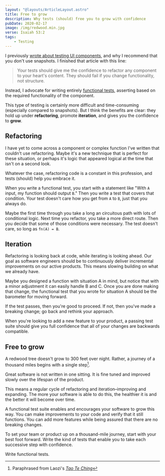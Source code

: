 ```yaml
---
layout: "@layouts/ArticleLayout.astro"
title: Free to grow
description: Why tests (should) free you to grow with confidence
pubDate: 2020-02-17
image: /img/redwood.min.jpg
verse: Isaiah 53:2
tags:
    - Testing
---
```

<!-- Outline

- Holds up to refactoring
- Promotes iteration
- Confidence to grow
-->

I previously [wrote about testing UI components](../snapshot_test_ui_components), and why I recommend that you don't use snapshots. I finished that article with this line:

> Your tests should give me the confidence to refactor any component to your heart's content. They should fail if you change functionality, not structure.

Instead, I advocate for writing entirely [functional tests](https://en.wikipedia.org/wiki/Functional_testing), asserting based on the required functionality of the component.

This type of testing is certainly more difficult and time-consuming (especially compared to snapshots). But I think the benefits are clear: they hold up under **refactoring**, promote **iteration**, and gives you the confidence to **grow**.

## Refactoring

I have yet to come across a component or complex function I've written that couldn't use refactoring. Maybe it's a new technique that is perfect for these situation, or perhaps it's logic that appeared logical at the time that isn't on a second look.

Whatever the case, refactoring code is a constant in this profession, and tests (should) help you embrace it.

When you write a functional test, you start with a statement like "With `A` input, my function should output `B`." Then you write a test that covers that condition. Your test doesn't care how you get from `A` to `B`, just that you always do.

Maybe the first time through you take a long an circuitous path with lots of conditional logic. Next time you refactor, you take a more direct route. Then you decide that some of those conditions were necessary. The test doesn't care, so long as `fn(A) = B`.

<!-- <blockquote class="twitter-tweet"><p lang="en" dir="ltr">Refactoring ones own code, and watching the tests continue to pass, is both a humbling and an enriching experience.</p>&mdash; Venkat Subramaniam (@venkat_s) <a href="https://twitter.com/venkat_s/status/1176386197641412608?ref_src=twsrc%5Etfw">September 24, 2019</a></blockquote> <script async src="https://platform.twitter.com/widgets.js" charset="utf-8"></script> -->

## Iteration

Refactoring is looking back at code, while iterating is looking ahead. Our goal as software engineers should be to continuously deliver incremental improvements on our active products. This means slowing building on what we already have.

Maybe you designed a function with situation A in mind, but notice that with a minor adjustment it can easily handle B and C. Once you are done making that change, the functional test that you wrote for situation A should be the barometer for moving forward.

If the test passes, then you're good to proceed. If not, then you've made a breaking change; go back and rethink your approach.

When you're looking to add a new feature to your product, a passing test suite should give you full confidence that all of your changes are backwards compatible.

## Free to grow

A redwood tree doesn't grow to 300 feet over night. Rather, a journey of a thousand miles begins with a single step[^1].

Great software is not written in one sitting. It is fine tuned and improved slowly over the lifespan of the product.

This means a regular cycle of refactoring and iteration–improving and expanding. The more your software is able to do this, the healthier it is and the better it will become over time.

A functional test suite enables and encourages your software to grow this way. You can make improvements to your code and verify that it still functions. You can add more features while being assured that there are no breaking changes.

To set your team or product up on a thousand-mile journey, start with your best foot forward. Write the kind of tests that enable you to take each successive step with confidence.

Write functional tests.

[^1]: Paraphrased from Laozi's [_Tao Te Ching_](https://en.wikipedia.org/wiki/Tao_Te_Ching)
